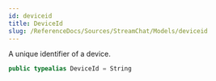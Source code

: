 ```yaml
---
id: deviceid 
title: DeviceId
slug: /ReferenceDocs/Sources/StreamChat/Models/deviceid
---
```


A unique identifier of a device.

``` swift
public typealias DeviceId = String
```
